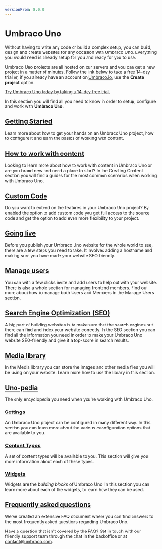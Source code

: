 ```yaml
---
versionFrom: 8.0.0
---
```


# Umbraco Uno

Without having to write any code or build a complex setup, you can build, design and create websites for any occasion with Umbraco Uno. Everything you would need is already setup for you and ready for you to use.

Umbraco Uno projects are all hosted on our servers and you can get a new project in a matter of minutes. Follow the link below to take a free 14-day trial or, if you already have an account on [Umbraco.io](https://umbraco.io), use the **Create project** option.

[Try Umbraco Uno today by taking a 14-day free trial.](https://umbraco.com/try-umbraco-uno/)

In this section you will find all you need to know in order to setup, configure and work with **Umbraco Uno**.

## [Getting Started](Getting-Started)

Learn more about how to get your hands on an Umbraco Uno project, how to configure it and learn the basics of working with content.

## [How to work with content](Creating-Content)

Looking to learn more about how to work with content in Umbraco Uno or are you brand new and need a place to start? In the Creating Content section you will find a guides for the most common scenarios when working with Umbraco Uno.

## [Custom Code](Custom-Code)

Do you want to extend on the features in your Umbraco Uno project? By enabled the option to add custom code you get full access to the source code and get the option to add even more flexibility to your project.

## [Going live](Going-live)

Before you publish your Umbraco Uno website for the whole world to see, there are a few steps you need to take. It involves adding a hostname and making sure you have made your website SEO friendly.

## [Manage users](Manage-users)

You can with a few clicks invite and add users to help out with your website. There is also a whole section for managing frontend members. Find out more about how to manage both Users and Members in the Manage Users section.

## [Search Engine Optimization (SEO)](SEO)

A big part of building websites is to make sure that the search engines out there can find and index your website correctly. In the SEO section you can find all the information you need in order to make your Umbraco Uno website SEO-friendly and give it a top-score in search results.

## [Media library](Creating-Content/Manage-Media-Library)

In the Media library you can store the images and other media files you will be using on your website. Learn more how to use the library in this section.

## [Uno-pedia](Uno-pedia)

The only encyclopedia you need when you're working with Umbraco Uno.

### [Settings](Uno-pedia/Settings)

An Umbraco Uno project can be configured in many different way. In this section you can learn more about the various caonfiguration options that are available to you.

### [Content Types](Uno-pedia/Content-Types)

A set of content types will be available to you. This section will give you more information about each of these types.

### [Widgets](Uno-pedia/Widgets)

Widgets are the *building blocks* of Umbraco Uno. In this section you can learn more about each of the widgets, to learn how they can be used.

## [Frequently asked questions](https://umbraco.com/products/umbraco-uno/faq-umbraco-uno/)

We've created an extensive FAQ document where you can find answers to the most frequently asked questions regarding Umbraco Uno.

Have a question that isn't covered by the FAQ? Get in touch with our friendly support team through the chat in the backoffice or at contact@umbraco.com.
